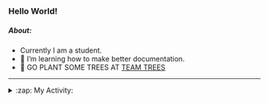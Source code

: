 ### Hello World!

##### About:
- Currently I am a student.
- 🌱 I’m learning how to make better documentation.
- 🌱 GO PLANT SOME TREES AT [TEAM TREES](https://teamtrees.org/)

---
<details>
  <summary>:zap: My Activity:</summary>
  
<!--START_SECTION:waka-->
![Code Time](http://img.shields.io/badge/Code%20Time-1%2C164%20hrs%2053%20mins-blue)

**I'm a Night 🦉** 

```text
🌞 Morning                1895 commits        ███░░░░░░░░░░░░░░░░░░░░░░   10.12 % 
🌆 Daytime                6359 commits        ████████░░░░░░░░░░░░░░░░░   33.96 % 
🌃 Evening                5333 commits        ███████░░░░░░░░░░░░░░░░░░   28.48 % 
🌙 Night                  5140 commits        ███████░░░░░░░░░░░░░░░░░░   27.45 % 
```
📅 **I'm Most Productive on Wednesday** 

```text
Monday                   2653 commits        ████░░░░░░░░░░░░░░░░░░░░░   14.17 % 
Tuesday                  2570 commits        ███░░░░░░░░░░░░░░░░░░░░░░   13.72 % 
Wednesday                4369 commits        ██████░░░░░░░░░░░░░░░░░░░   23.33 % 
Thursday                 2417 commits        ███░░░░░░░░░░░░░░░░░░░░░░   12.91 % 
Friday                   1923 commits        ███░░░░░░░░░░░░░░░░░░░░░░   10.27 % 
Saturday                 1642 commits        ██░░░░░░░░░░░░░░░░░░░░░░░   08.77 % 
Sunday                   3153 commits        ████░░░░░░░░░░░░░░░░░░░░░   16.84 % 
```


📊 **This Week I Spent My Time On** 

```text
🔥 Editors: 
IntelliJ                 5 hrs 36 mins       █████████████████████████   100.00 % 

🐱‍💻 Projects: 
intro                    5 hrs 29 mins       █████████████████████████   98.03 % 
Unknown Project          5 mins              ░░░░░░░░░░░░░░░░░░░░░░░░░   01.77 % 
android-demo             0 secs              ░░░░░░░░░░░░░░░░░░░░░░░░░   00.20 % 
```


 Last Updated on 21/08/2023 21:09:52 UTC
<!--END_SECTION:waka-->
</details>
